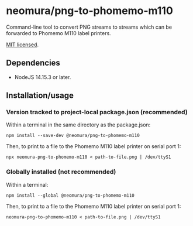 # neomura/png-to-phomemo-m110

Command-line tool to convert PNG streams to streams which can be forwarded to Phomemo M110 label printers.

[MIT licensed](./license.md).

## Dependencies

- NodeJS 14.15.3 or later.

## Installation/usage

### Version tracked to project-local package.json (recommended)

Within a terminal in the same directory as the package.json:

`npm install --save-dev @neomura/png-to-phomemo-m110`

Then, to print to a file to the Phomemo M110 label printer on serial port 1:

`npx neomura-png-to-phomemo-m110 < path-to-file.png | /dev/ttyS1`

### Globally installed (not recommended)

Within a terminal:

`npm install --global @neomura/png-to-phomemo-m110`

Then, to print to a file to the Phomemo M110 label printer on serial port 1:

`neomura-png-to-phomemo-m110 < path-to-file.png | /dev/ttyS1`
